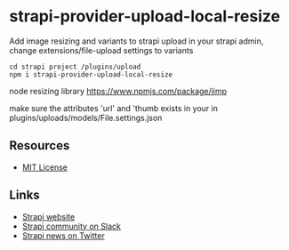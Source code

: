 # strapi-provider-upload-local-resize

Add image resizing and variants to strapi upload
in your strapi admin, change extensions/file-upload settings to variants

```
cd strapi project /plugins/upload
npm i strapi-provider-upload-local-resize
```

node resizing library 
https://www.npmjs.com/package/jimp


make sure the attributes 'url' and 'thumb exists in your in plugins/uploads/models/File.settings.json

         
## Resources

- [MIT License](LICENSE.md)

## Links

- [Strapi website](http://strapi.io/)
- [Strapi community on Slack](http://slack.strapi.io)
- [Strapi news on Twitter](https://twitter.com/strapijs)
